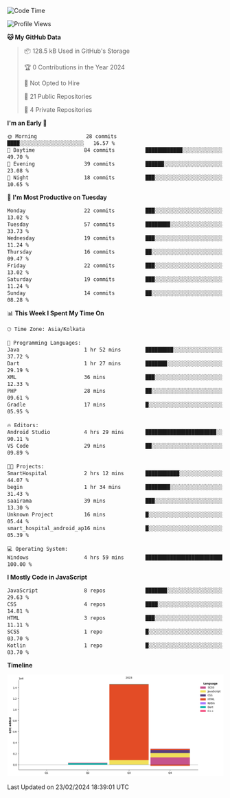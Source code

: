 <!--START_SECTION:waka-->
![Code Time](http://img.shields.io/badge/Code%20Time-227%20hrs%2017%20mins-blue)

![Profile Views](http://img.shields.io/badge/Profile%20Views-0-blue)

**🐱 My GitHub Data** 

> 📦 128.5 kB Used in GitHub's Storage 
 > 
> 🏆 0 Contributions in the Year 2024
 > 
> 🚫 Not Opted to Hire
 > 
> 📜 21 Public Repositories 
 > 
> 🔑 4 Private Repositories 
 > 
**I'm an Early 🐤** 

```text
🌞 Morning                28 commits          ████░░░░░░░░░░░░░░░░░░░░░   16.57 % 
🌆 Daytime                84 commits          ████████████░░░░░░░░░░░░░   49.70 % 
🌃 Evening                39 commits          ██████░░░░░░░░░░░░░░░░░░░   23.08 % 
🌙 Night                  18 commits          ███░░░░░░░░░░░░░░░░░░░░░░   10.65 % 
```
📅 **I'm Most Productive on Tuesday** 

```text
Monday                   22 commits          ███░░░░░░░░░░░░░░░░░░░░░░   13.02 % 
Tuesday                  57 commits          ████████░░░░░░░░░░░░░░░░░   33.73 % 
Wednesday                19 commits          ███░░░░░░░░░░░░░░░░░░░░░░   11.24 % 
Thursday                 16 commits          ██░░░░░░░░░░░░░░░░░░░░░░░   09.47 % 
Friday                   22 commits          ███░░░░░░░░░░░░░░░░░░░░░░   13.02 % 
Saturday                 19 commits          ███░░░░░░░░░░░░░░░░░░░░░░   11.24 % 
Sunday                   14 commits          ██░░░░░░░░░░░░░░░░░░░░░░░   08.28 % 
```


📊 **This Week I Spent My Time On** 

```text
🕑︎ Time Zone: Asia/Kolkata

💬 Programming Languages: 
Java                     1 hr 52 mins        █████████░░░░░░░░░░░░░░░░   37.72 % 
Dart                     1 hr 27 mins        ███████░░░░░░░░░░░░░░░░░░   29.19 % 
XML                      36 mins             ███░░░░░░░░░░░░░░░░░░░░░░   12.33 % 
PHP                      28 mins             ██░░░░░░░░░░░░░░░░░░░░░░░   09.61 % 
Gradle                   17 mins             █░░░░░░░░░░░░░░░░░░░░░░░░   05.95 % 

🔥 Editors: 
Android Studio           4 hrs 29 mins       ███████████████████████░░   90.11 % 
VS Code                  29 mins             ██░░░░░░░░░░░░░░░░░░░░░░░   09.89 % 

🐱‍💻 Projects: 
SmartHospital            2 hrs 12 mins       ███████████░░░░░░░░░░░░░░   44.07 % 
begin                    1 hr 34 mins        ████████░░░░░░░░░░░░░░░░░   31.43 % 
saairama                 39 mins             ███░░░░░░░░░░░░░░░░░░░░░░   13.30 % 
Unknown Project          16 mins             █░░░░░░░░░░░░░░░░░░░░░░░░   05.44 % 
smart_hospital_android_ap16 mins             █░░░░░░░░░░░░░░░░░░░░░░░░   05.39 % 

💻 Operating System: 
Windows                  4 hrs 59 mins       █████████████████████████   100.00 % 
```

**I Mostly Code in JavaScript** 

```text
JavaScript               8 repos             ███████░░░░░░░░░░░░░░░░░░   29.63 % 
CSS                      4 repos             ████░░░░░░░░░░░░░░░░░░░░░   14.81 % 
HTML                     3 repos             ███░░░░░░░░░░░░░░░░░░░░░░   11.11 % 
SCSS                     1 repo              █░░░░░░░░░░░░░░░░░░░░░░░░   03.70 % 
Kotlin                   1 repo              █░░░░░░░░░░░░░░░░░░░░░░░░   03.70 % 
```



**Timeline**

![Lines of Code chart](https://raw.githubusercontent.com/sairam030/sairam030/main/assets/bar_graph.png)


 Last Updated on 23/02/2024 18:39:01 UTC
<!--END_SECTION:waka-->
